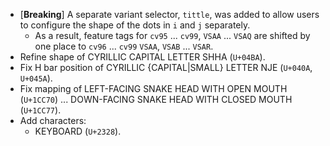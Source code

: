 * \[**Breaking**\] A separate variant selector, `tittle`, was added to allow users to configure the shape of the dots in `i` and `j` separately.
  - As a result, feature tags for `cv95` ... `cv99`, `VSAA` ... `VSAQ` are shifted by one place to `cv96` ... `cv99` `VSAA`, `VSAB` ... `VSAR`.
* Refine shape of CYRILLIC CAPITAL LETTER SHHA (`U+04BA`).
* Fix H bar position of CYRILLIC {CAPITAL|SMALL} LETTER NJE (`U+040A`, `U+045A`).
* Fix mapping of LEFT-FACING SNAKE HEAD WITH OPEN MOUTH (`U+1CC70`) ... DOWN-FACING SNAKE HEAD WITH CLOSED MOUTH (`U+1CC77`).
* Add characters:
  - KEYBOARD (`U+2328`).
